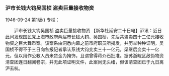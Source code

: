 ### 沪市长钱大钧吴国桢  盗卖巨量接收物资

1946-09-24
第1版()
专栏：

　　沪市长钱大钧吴国桢
    盗卖巨量接收物资
    【新华社延安二十日电】沪讯：近日此间发现国民党上海市政府两届市长钱大钧、吴国桢，先后共盗卖四十二亿元接收物资之巨大舞币案。该案系由洞悉内幕之前市府职员所揭发，并历举种种证明，吴国桢不得不于三日向各报记者承认系钱大钧变卖三十一亿元，渠继后变卖十一亿元，但以用作公教人员米贷金为掩饰，且谓曾得蒋介石批准。据苏浙皖区敌伪物资清查团连日翻阅卷宗，并无此项证明文件，此案尚无头绪，但该清查团已于九日离沪去杭。
